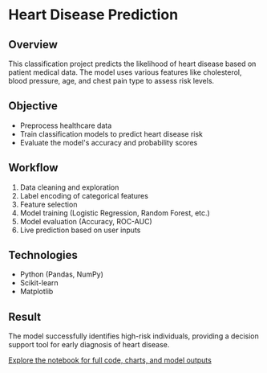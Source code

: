 # Heart Disease Prediction

## Overview
This classification project predicts the likelihood of heart disease based on patient medical data. The model uses various features like cholesterol, blood pressure, age, and chest pain type to assess risk levels.

## Objective
- Preprocess healthcare data
- Train classification models to predict heart disease risk
- Evaluate the model's accuracy and probability scores

## Workflow
1. Data cleaning and exploration
2. Label encoding of categorical features
3. Feature selection
4. Model training (Logistic Regression, Random Forest, etc.)
5. Model evaluation (Accuracy, ROC-AUC)
6. Live prediction based on user inputs

## Technologies
- Python (Pandas, NumPy)
- Scikit-learn
- Matplotlib

## Result
The model successfully identifies high-risk individuals, providing a decision support tool for early diagnosis of heart disease.

[Explore the notebook for full code, charts, and model outputs](2_heart_disease_prediction.ipynb)
